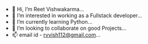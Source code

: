 - 👋 Hi, I’m Reet Vishwakarma...
- 👀 I’m interested in working as a Fullstack developer...
- 🌱 I’m currently learning Python...
- 💞️ I’m looking to collaborate on good Projects...
- 📫 email id - rvvish112@gmail.com...
  

<!---
rv-git2912/rv-git2912 is a ✨ special ✨ repository because its `README.md` (this file) appears on your GitHub profile.
You can click the Preview link to take a look at your changes.
--->
